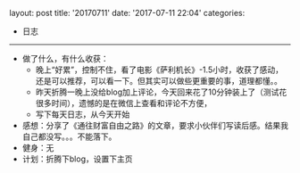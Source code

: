layout: post
title: '20170711'
date: '2017-07-11 22:04'
categories:
  - 日志
---

- 做了什么，有什么收获：
  - 晚上“好累”，控制不住，看了电影《萨利机长》-1.5小时，收获了感动，还是可以推荐，可以看一下。但其实可以做些更重要的事，道理都懂。。
  - 昨天折腾一晚上没给blog加上评论，今天回来花了10分钟装上了（测试花很多时间），遗憾的是在微信上查看和评论不方便，
  - 写下每天日志，从今天开始
- 感想：分享了《通往财富自由之路》的文章，要求小伙伴们写读后感。结果我自己都没写。。。不能落下。
- 健身：无
- 计划：折腾下blog，设置下主页
